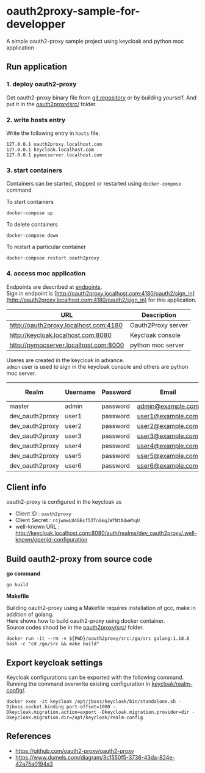 # oauth2proxy-sample-for-developper
A simple oauth2-proxy sample project using keycloak and python moc application

## Run application

### 1. deploy oauth2-proxy

Get oauth2-proxy binary file from [git repository](https://github.com/oauth2-proxy/oauth2-proxy/releases) or by building yourself. And put it in the [oauth2proxy/src/](oauth2proxy/src/) folder. 

### 2. write hosts entry

Write the following entry in `hosts` file.

```
127.0.0.1 oauth2proxy.localhost.com
127.0.0.1 keycloak.localhost.com
127.0.0.1 pymocserver.localhost.com
```

### 3. start containers

Containers can be started, stopped or restarted using `docker-compose` command

To start containers

```
docker-compose up
```

To delete containers

```
docker-compose down
```

To restart a particular container

```
docker-compsoe restart oauth2proxy
```

### 4. access moc application

Endpoints are described at [endpoints](https://oauth2-proxy.github.io/oauth2-proxy/docs/features/endpoints).  
Sign in endpoint is [http://oauth2proxy.localhost.com:4180/oauth2/sign_in](http://oauth2proxy.localhost.com:4180/oauth2/sign_in) for this application.   

| URL                                   | Description        |
| ------------------------------------- | ------------------ |
| http://oauth2proxy.localhost.com:4180 | Oauth2Proxy server |
| http://keycloak.localhost.com:8080    | Keycloak console   |
| http://pymocserver.localhost.com:8000 | python moc server  |

Useres are created in the keycloak in advance.  
`admin` user is used to sign in the keycloak console and others are python moc server.  

| Realm           | Username | Password | Email             | First Name | Last Name | User Enabled | Email Verified |
| --------------- | -------- | -------- | ----------------- | ---------- | --------- | ------------ | -------------- |
| master          | admin    | password | admin@example.com | adminFirst | adminLast | true         | true           |
| dev_oauth2proxy | user1    | password | user1@example.com | u1First    | u1Last    | true         | true           |
| dev_oauth2proxy | user2    | password | user2@example.com | u2First    | u2Last    | true         | true           |
| dev_oauth2proxy | user3    | password | user3@example.com | u3First    | u3Last    | true         | true           |
| dev_oauth2proxy | user4    | password | user4@example.com | u4First    | u4Last    | false        | true           |
| dev_oauth2proxy | user5    | password | user5@example.com | u5First    | u5Last    | true         | false          |
| dev_oauth2proxy | user6    | password | user6@example.com | u6First    | u6Last    | false        | false          |

## Client info

oauth2-proxy is configured in the keycloak as  

- Client ID      : `oauth2proxy`  
- Client Secret  : `r4jwmwLU4GEsf53TnGkqJWfNtAdwWhqU`  
- well-known URL : http://keycloak.localhost.com:8080/auth/realms/dev_oauth2proxy/.well-known/openid-configuration

## Build oauth2-proxy from source code

**go command**

```
go build
```

**Makefile**

Building oauth2-proxy using a Makefile requires installation of  gcc, make in addition of golang.  
Here shows how to build oauth2-proxy using docker container.  
Source codes shoud be in the [oauth2proxy/src/](oauth2proxy/src/) folder.  

```
docker run -it --rm -v ${PWD}/oauth2proxy/src:/go/src golang:1.18.0 bash -c "cd /go/src && make build"
```

## Export keycloak settings

Keycloak configurations can be exported with the following command.  
Running the command overwrite existing configuration in [keycloak/realm-config/](keycloak/realm-config/).  

```
docker exec -it keycloak /opt/jboss/keycloak/bin/standalone.sh -Djboss.socket.binding.port-offset=1000 -Dkeycloak.migration.action=export -Dkeycloak.migration.provider=dir -Dkeycloak.migration.dir=/opt/keycloak/realm-config
```

## References

- https://github.com/oauth2-proxy/oauth2-proxy
- https://www.dumels.com/diagram/3c1550f5-3736-43da-824e-42a75a0194a3